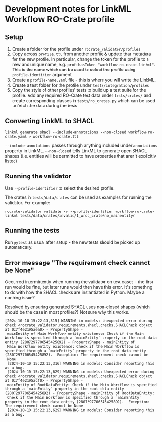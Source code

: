 # Development notes for LinkML Workflow RO-Crate profile

## Setup
1. Create a folder for the profile under `rocrate_validator/profiles`
1. Copy across `profile.ttl` from another profile & update that metadata for the new profile.
    In particular, change the token for the profile to a new and unique name, e.g.
    `prof:hasToken "workflow-ro-crate-linkml"`. This is the name which can be used to 
    select the profile using `--profile-identifier` argument
1. Create a `profile-name.yaml` file - this is where you will write the LinkML.
1. Create a test folder for the profile under `tests/integration/profiles`
1. Copy the style of other profiles' tests to build up a test suite for the profile.
   Add any required RO-Crate test data under `tests/crates/` and create corresponding 
   classes in `tests/ro_crates.py` which can be used to fetch the data during the tests

## Converting LinkML to SHACL

```
linkml generate shacl --include-annotations --non-closed workflow-ro-crate.yaml > workflow-ro-crate.ttl
```

`--include-annotations` passes through anything included under `annotations` property in LinkML.
`--non-closed` tells LinkML to generate open SHACL shapes (i.e. entities will be permitted to have properties that aren't explicitly listed)

## Running the validator

Use `--profile-identifier` to select the desired profile.

The crates in `tests/data/crates` can be used as examples for running the validator. For example:

```
rocrate-validator validate -v --profile-identifier workflow-ro-crate-linkml tests/data/crates/invalid/1_wroc_crate/no_mainentity/
```

## Running the tests

Run `pytest` as usual after setup - the new tests should be picked up automatically.

## Error message "The requirement check cannot be None"

Occurred intermittently when running the validator on test cases - the first run would be fine, but later runs would then have this error. It's something to do with how the SHACL checks are instantiated in Python. Maybe a caching issue? 

Resolved by ensuring generated SHACL uses non-closed shapes (which should be the case in most profiles?) Not sure why this works.

``` 
[2024-10-10 15:22:13,315] WARNING in models: Unexpected error during check <rocrate_validator.requirements.shacl.checks.SHACLCheck object at 0x7f4e2195aea0> - PropertyShape -        
 mainEntity of Main Workflow entity existence: Check if the Main Workflow is specified through a `mainEntity` property in the root data entity (2807297706545425892) - PropertyShape - mainEntity of     
 Main Workflow entity existence: Check if the Main Workflow is specified through a `mainEntity` property in the root data entity (2807297706545425892).  Exception: The requirement check cannot be      
 None                                                                                                                                                                                                 
 [2024-10-10 15:22:13,316] WARNING in models: Consider reporting this as a bug.                                                                                                     
 [2024-10-10 15:22:13,629] WARNING in models: Unexpected error during check <rocrate_validator.requirements.shacl.checks.SHACLCheck object at 0x7f4e2195acf0> - PropertyShape -        
 mainEntity of RootDataEntity: Check if the Main Workflow is specified through a `mainEntity` property in the root data entity (2807297706545425892) - PropertyShape - mainEntity of RootDataEntity:     
 Check if the Main Workflow is specified through a `mainEntity` property in the root data entity (2807297706545425892).  Exception: The requirement check cannot be None                              
 [2024-10-10 15:22:13,629] WARNING in models: Consider reporting this as a bug.    
 ```
